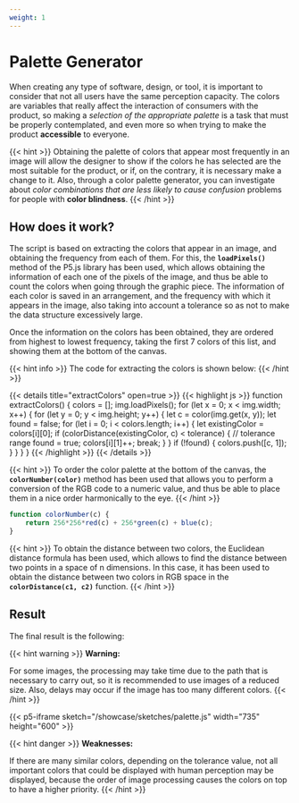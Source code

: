 ```yaml
---
weight: 1
---
```


# **Palette Generator**

When creating any type of software, design, or tool, it is important to consider that not all users have the same perception capacity. The colors are variables that really affect the interaction of consumers with the product, so making a *selection of the appropriate palette* is a task that must be properly contemplated, and even more so when trying to make the product **accessible** to everyone.

{{< hint >}}
Obtaining the palette of colors that appear most frequently in an image will allow the designer to show if the colors he has selected are the most suitable for the product, or if, on the contrary, it is necessary make a change to it. Also, through a color palette generator, you can investigate about *color combinations that are less likely to cause confusion* problems for people with **color blindness**.
{{< /hint >}}

## How does it work?

The script is based on extracting the colors that appear in an image, and obtaining the frequency from each of them. For this, the **`loadPixels()`** method of the P5.js library has been used, which allows obtaining the information of each one of the pixels of the image, and thus be able to count the colors when going through the graphic piece. The information of each color is saved in an arrangement, and the frequency with which it appears in the image, also taking into account a tolerance so as not to make the data structure excessively large.

Once the information on the colors has been obtained, they are ordered from highest to lowest frequency, taking the first 7 colors of this list, and showing them at the bottom of the canvas.

{{< hint info >}}
The code for extracting the colors is shown below:
{{< /hint >}}

{{< details title="extractColors" open=true >}}
{{< highlight js >}}
function extractColors() {
  colors = [];
  img.loadPixels();
  for (let x = 0; x < img.width; x++) {
    for (let y = 0; y < img.height; y++) {
      let c = color(img.get(x, y));
      let found = false;
      for (let i = 0; i < colors.length; i++) {
        let existingColor = colors[i][0];
        if (colorDistance(existingColor, c) < tolerance) { // tolerance range
          found = true;
          colors[i][1]++;
          break;
        }
      }
      if (!found) {
        colors.push([c, 1]);
      }
    }
  }
}
{{< /highlight >}}
{{< /details >}}

{{< hint >}}
To order the color palette at the bottom of the canvas, the **`colorNumber(color)`** method has been used
that allows you to perform a conversion of the RGB code to a numeric value, and thus be able to place them in a nice order
harmonically to the eye.
{{< /hint >}}

```js
function colorNumber(c) {
    return 256*256*red(c) + 256*green(c) + blue(c);
}
```

{{< hint >}}
To obtain the distance between two colors, the Euclidean distance formula has been used, which allows to find the distance between two points in a space of n dimensions. In this case, it has been used to obtain the distance between two colors in RGB space in the **`colorDistance(c1, c2)`** function.
{{< /hint >}}

## Result

The final result is the following:

{{< hint warning >}}
**Warning:**

For some images, the processing may take time due to the path that is necessary to carry out, so it is recommended to use images of a reduced size. Also, delays may occur if the image has too many different colors.
{{< /hint >}}

{{< p5-iframe sketch="/showcase/sketches/palette.js" width="735" height="600" >}}

{{< hint danger >}}
**Weaknesses:**

If there are many similar colors, depending on the tolerance value, not all important colors that could be displayed with human perception may be displayed, because the order of image processing causes the colors on top to have a higher priority.
{{< /hint >}}
